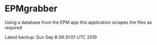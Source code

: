 # EPMgrabber
Using a database from the EPM app this application scrapes the files as required


Latest backup: Sun Sep 8 09:31:01 UTC 2019
